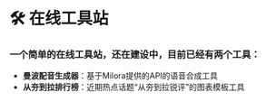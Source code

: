 # 🛠️ 在线工具站

### 一个简单的在线工具站，还在建设中，目前已经有两个工具：

- **曼波配音生成器**：基于Milora提供的API的语音合成工具
- **从夯到拉排行榜**：近期热点话题“从夯到拉锐评”的图表模板工具